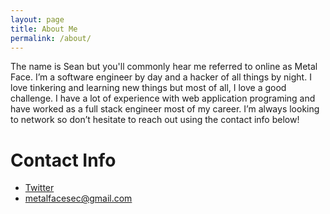 ```yaml
---
layout: page
title: About Me
permalink: /about/
---
```

The name is Sean but you'll commonly hear me referred to online as Metal Face. I’m a software engineer by day and a hacker of all things by night. I love tinkering and learning new things but most of all, I love a good challenge. I have a lot of experience with web application programing and have worked as a full stack engineer most of my career. I’m always looking to network so don’t hesitate to reach out using the contact info below!

# Contact Info
* [Twitter](https://twitter.com/MetalFaceSec)
* metalfacesec@gmail.com